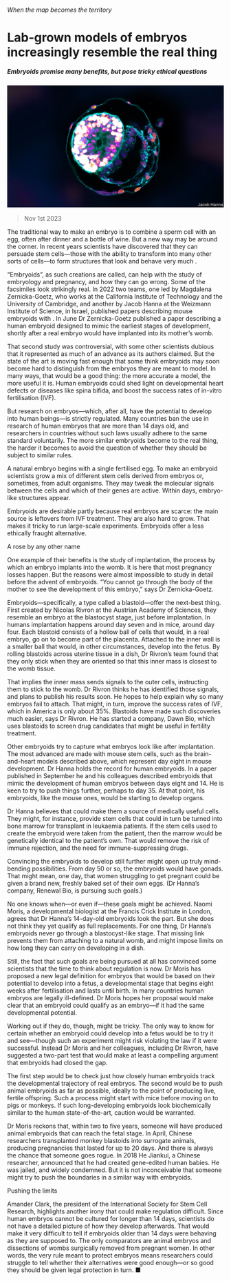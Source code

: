 ###### When the map becomes the territory

# Lab-grown models of embryos increasingly resemble the real thing 

##### Embryoids promise many benefits, but pose tricky ethical questions 

![image](images/20231104_STP001.jpg) 

> Nov 1st 2023 

The traditional way to make an embryo is to combine a sperm cell with an egg, often after dinner and a bottle of wine. But a new way may be around the corner. In recent years scientists have discovered that they can persuade stem cells—those with the ability to transform into many other sorts of cells—to form structures that look and behave very much . 

“Embryoids”, as such creations are called, can help with the study of embryology and pregnancy, and how they can go wrong. Some of the facsimiles look strikingly real. In 2022 two teams, one led by Magdalena Zernicka-Goetz, who works at the California Institute of Technology and the University of Cambridge, and another by Jacob Hanna at the Weizmann Institute of Science, in Israel, published papers describing mouse embryoids with . In June Dr Zernicka-Goetz published a paper describing a human embryoid designed to mimic the earliest stages of development, shortly after a real embryo would have implanted into its mother’s womb. 

That second study was controversial, with some other scientists dubious that it represented as much of an advance as its authors claimed. But the state of the art is moving fast enough that some think embryoids may soon become hard to distinguish from the embryos they are meant to model. In many ways, that would be a good thing: the more accurate a model, the more useful it is. Human embryoids could shed light on developmental heart defects or diseases like spina bifida, and boost the success rates of in-vitro fertilisation (IVF). 

But research on embryos—which, after all, have the potential to develop into human beings—is strictly regulated. Many countries ban the use in research of human embryos that are more than 14 days old, and researchers in countries without such laws usually adhere to the same standard voluntarily. The more similar embryoids become to the real thing, the harder it becomes to avoid the question of whether they should be subject to similar rules. 

A natural embryo begins with a single fertilised egg. To make an embryoid scientists grow a mix of different stem cells derived from embryos or, sometimes, from adult organisms. They may tweak the molecular signals between the cells and which of their genes are active. Within days, embryo-like structures appear. 

Embryoids are desirable partly because real embryos are scarce: the main source is leftovers from IVF treatment. They are also hard to grow. That makes it tricky to run large-scale experiments. Embryoids offer a less ethically fraught alternative. 

A rose by any other name

One example of their benefits is the study of implantation, the process by which an embryo implants into the womb. It is here that most pregnancy losses happen. But the reasons were almost impossible to study in detail before the advent of embryoids. “You cannot go through the body of the mother to see the development of this embryo,” says Dr Zernicka-Goetz. 

Embryoids—specifically, a type called a blastoid—offer the next-best thing. First created by Nicolas Rivron at the Austrian Academy of Sciences, they resemble an embryo at the blastocyst stage, just before implantation. In humans implantation happens around day seven and in mice, around day four. Each blastoid consists of a hollow ball of cells that would, in a real embryo, go on to become part of the placenta. Attached to the inner wall is a smaller ball that would, in other circumstances, develop into the fetus. By rolling blastoids across uterine tissue in a dish, Dr Rivron’s team found that they only stick when they are oriented so that this inner mass is closest to the womb tissue.

That implies the inner mass sends signals to the outer cells, instructing them to stick to the womb. Dr Rivron thinks he has identified those signals, and plans to publish his results soon. He hopes to help explain why so many embryos fail to attach. That might, in turn, improve the success rates of IVF, which in America is only about 35%. Blastoids have made such discoveries much easier, says Dr Rivron. He has started a company, Dawn Bio, which uses blastoids to screen drug candidates that might be useful in fertility treatment. 

Other embryoids try to capture what embryos look like after implantation. The most advanced are made with mouse stem cells, such as the brain-and-heart models described above, which represent day eight in mouse development. Dr Hanna holds the record for human embryoids. In a paper published in September he and his colleagues described embryoids that mimic the development of human embryos between days eight and 14. He is keen to try to push things further, perhaps to day 35. At that point, his embryoids, like the mouse ones, would be starting to develop organs. 

Dr Hanna believes that could make them a source of medically useful cells. They might, for instance, provide stem cells that could in turn be turned into bone marrow for transplant in leukaemia patients. If the stem cells used to create the embryoid were taken from the patient, then the marrow would be genetically identical to the patient’s own. That would remove the risk of immune rejection, and the need for immune-suppressing drugs. 

Convincing the embryoids to develop still further might open up truly mind-bending possibilities. From day 50 or so, the embryoids would have gonads. That might mean, one day, that women struggling to get pregnant could be given a brand new, freshly baked set of their own eggs. (Dr Hanna’s company, Renewal Bio, is pursuing such goals.)

No one knows when—or even if—these goals might be achieved. Naomi Moris, a developmental biologist at the Francis Crick Institute in London, agrees that Dr Hanna’s 14-day-old embryoids look the part. But she does not think they yet qualify as full replacements. For one thing, Dr Hanna’s embryoids never go through a blastocyst-like stage. That missing link prevents them from attaching to a natural womb, and might impose limits on how long they can carry on developing in a dish.

Still, the fact that such goals are being pursued at all has convinced some scientists that the time to think about regulation is now. Dr Moris has proposed a new legal definition for embryos that would be based on their potential to develop into a fetus, a developmental stage that begins eight weeks after fertilisation and lasts until birth. In many countries human embryos are legally ill-defined. Dr Moris hopes her proposal would make clear that an embryoid could qualify as an embryo—if it had the same developmental potential. 

Working out if they do, though, might be tricky. The only way to know for certain whether an embryoid could develop into a fetus would be to try it and see—though such an experiment might risk violating the law if it were successful. Instead Dr Moris and her colleagues, including Dr Rivron, have suggested a two-part test that would make at least a compelling argument that embryoids had closed the gap.

The first step would be to check just how closely human embryoids track the developmental trajectory of real embryos. The second would be to push animal embryoids as far as possible, ideally to the point of producing live, fertile offspring. Such a process might start with mice before moving on to pigs or monkeys. If such long-developing embryoids look biochemically similar to the human state-of-the-art, caution would be warranted. 

Dr Moris reckons that, within two to five years, someone will have produced animal embryoids that can reach the fetal stage. In April, Chinese researchers transplanted monkey blastoids into surrogate animals, producing pregnancies that lasted for up to 20 days. And there is always the chance that someone goes rogue. In 2018 He Jiankui, a Chinese researcher, announced that he had created gene-edited human babies. He was jailed, and widely condemned. But it is not inconceivable that someone might try to push the boundaries in a similar way with embryoids. 

Pushing the limits

Amander Clark, the president of the International Society for Stem Cell Research, highlights another irony that could make regulation difficult. Since human embryos cannot be cultured for longer than 14 days, scientists do not have a detailed picture of how they develop afterwards. That would make it very difficult to tell if embryoids older than 14 days were behaving as they are supposed to. The only comparators are animal embryos and dissections of wombs surgically removed from pregnant women. In other words, the very rule meant to protect embryos means researchers could struggle to tell whether their alternatives were good enough—or so good they should be given legal protection in turn. ■



